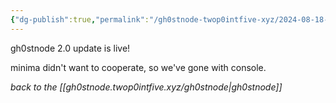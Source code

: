 ```yaml
---
{"dg-publish":true,"permalink":"/gh0stnode-twop0intfive-xyz/2024-08-18-two-pt-oh-update/","title":"2.0 update"}
---
```



gh0stnode 2.0 update is live! 

minima didn't want to cooperate, so we've gone with console. 



*back to the [[gh0stnode.twop0intfive.xyz/gh0stnode\|gh0stnode]]*